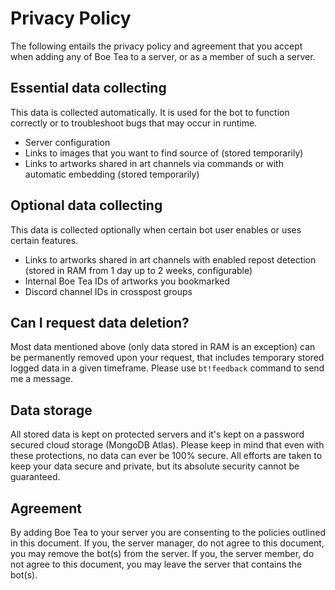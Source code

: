 # Privacy Policy

The following entails the privacy policy and agreement that you accept when adding any of Boe Tea to a server, or as a member of such a server.

## Essential data collecting

This data is collected automatically. It is used for the bot to function correctly or to troubleshoot bugs that may occur in runtime.

- Server configuration
- Links to images that you want to find source of (stored temporarily)
- Links to artworks shared in art channels via commands or with automatic embedding (stored temporarily)

## Optional data collecting

This data is collected optionally when certain bot user enables or uses certain features.

- Links to artworks shared in art channels with enabled repost detection (stored in RAM from 1 day up to 2 weeks, configurable)
- Internal Boe Tea IDs of artworks you bookmarked
- Discord channel IDs in crosspost groups

## Can I request data deletion?

Most data mentioned above (only data stored in RAM is an exception) can be permanently removed upon your request, that includes temporary stored logged data in a given timeframe. Please use `bt!feedback` command to send me a message.

## Data storage

All stored data is kept on protected servers and it's kept on a password secured cloud storage (MongoDB Atlas). Please keep in mind that even with these protections, no data can ever be 100% secure. All efforts are taken to keep your data secure and private, but its absolute security cannot be guaranteed.

## Agreement

By adding Boe Tea to your server you are consenting to the policies outlined in this document. If you, the server manager, do not agree to this document, you may remove the bot(s) from the server. If you, the server member, do not agree to this document, you may leave the server that contains the bot(s).